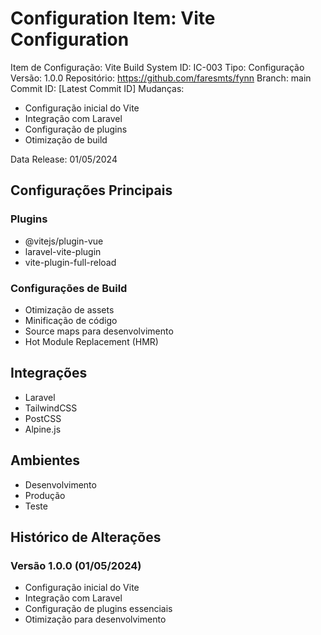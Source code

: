 # Configuration Item: Vite Configuration

Item de Configuração: Vite Build System
ID: IC-003
Tipo: Configuração
Versão: 1.0.0
Repositório: https://github.com/faresmts/fynn
Branch: main
Commit ID: [Latest Commit ID]
Mudanças: 
- Configuração inicial do Vite
- Integração com Laravel
- Configuração de plugins
- Otimização de build

Data Release: 01/05/2024

## Configurações Principais

### Plugins
- @vitejs/plugin-vue
- laravel-vite-plugin
- vite-plugin-full-reload

### Configurações de Build
- Otimização de assets
- Minificação de código
- Source maps para desenvolvimento
- Hot Module Replacement (HMR)

## Integrações
- Laravel
- TailwindCSS
- PostCSS
- Alpine.js

## Ambientes
- Desenvolvimento
- Produção
- Teste

## Histórico de Alterações

### Versão 1.0.0 (01/05/2024)
- Configuração inicial do Vite
- Integração com Laravel
- Configuração de plugins essenciais
- Otimização para desenvolvimento 